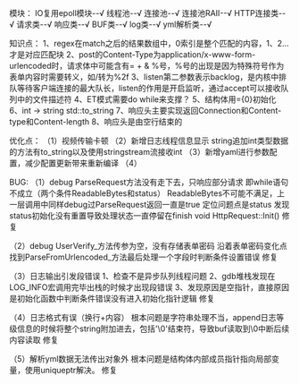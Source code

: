 模块：
    IO复用epoll模块--√
    线程池--√
    连接池--√
        连接池RAII--√
    HTTP连接类--√
        请求类--√
        响应类--√
    BUF类--√
    log类--√
    yml解析类--√


知识点：
    1、regex在match之后的结果数组中，0索引是整个匹配的内容，1、2...才是对应匹配块
    2、post的Content-Type为application/x-www-form-urlencoded时，请求体中可能含有= + & %号，%号的出现是因为特殊符号作为表单内容时需要转义，如/转为%2f
    3、listen第二参数表示backlog，是内核中排队等待客户端连接的最大队长，listen的作用是开启监听，通过accept可以接收队列中的文件描述符
    4、ET模式需要do while来支撑？
    5、结构体用={0}初始化
    6、int -> string   std::to_string
    7、响应头主要实现返回Connection和Content-type和Content-length
    8、响应头是由空行结束的


优化点：
（1）视频传输卡顿
（2）新增日志线程信息显示
        string追加int类型数据的方法有to_string以及使用stringstream流接收int
（3）新增yaml进行参数配置，减少配置更新带来重新编译
（4）

BUG:
（1）debug ParseRequest方法没有走下去，只响应部分请求
    即while语句不成立（两个条件ReadableBytes和status）
    ReadableBytes不可能不满足，上一层调用中同样debug过ParseRequest返回一直是true
    定位问题点是status
    发现status初始化没有重置导致处理状态一直停留在finish  void HttpRequest::Init()
    修复

（2）debug UserVerify_方法传参为空，没有存储表单密码
    沿着表单密码变化点找到ParseFromUrlencoded_方法最后处理一个字段时判断条件设置错误
    修复

（3）日志输出引发段错误
    1、检查不是异步队列线程问题
    2、gdb堆栈发现在LOG_INFO宏调用完毕出栈的时候才出现段错误
    3、发现原因是空指针，直接原因是初始化函数中判断条件错误没有进入初始化指针逻辑
    修复

（4）日志格式有误（换行+内容）
    根本问题是字符串处理不当，append日志等级信息的时候将整个string附加进去，包括'\0'结束符，导致buf读取到\0中断后续内容读取
    修复

（5）解析yml数据无法传出对象外
    根本问题是结构体内部成员指针指向局部变量，使用uniqueptr解决。
    修复

